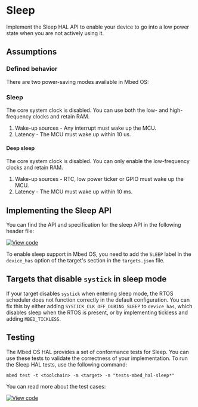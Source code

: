 # Sleep

Implement the Sleep HAL API to enable your device to go into a low power state when you are not actively using it.

## Assumptions

### Defined behavior

There are two power-saving modes available in Mbed OS:

### Sleep

The core system clock is disabled. You can use both the low- and high-frequency clocks and retain RAM.

1. Wake-up sources - Any interrupt must wake up the MCU.
1. Latency - The MCU must wake up within 10 us.

#### Deep sleep

The core system clock is disabled. You can only enable the low-frequency clocks and retain RAM.

1. Wake-up sources - RTC, low power ticker or GPIO must wake up the MCU.
1. Latency - The MCU must wake up within 10 ms.

## Implementing the Sleep API

You can find the API and specification for the sleep API in the following header file:

[![View code](https://www.mbed.com/embed/?type=library)](https://os.mbed.com/docs/v5.11/mbed-os-api-doxy/group__hal__sleep.html)

To enable sleep support in Mbed OS, you need to add the `SLEEP` label in the `device_has` option of the target's section in the `targets.json` file.

## Targets that disable `systick` in sleep mode

If your target disables `systick` when entering sleep mode, the RTOS scheduler does not function correctly in the default configuration. You can fix this by either adding `SYSTICK_CLK_OFF_DURING_SLEEP` to `device_has`, which disables sleep when the RTOS is present, or by implementing tickless and adding `MBED_TICKLESS`.

## Testing

The Mbed OS HAL provides a set of conformance tests for Sleep. You can use these tests to validate the correctness of your implementation. To run the Sleep HAL tests, use the following command:

```
mbed test -t <toolchain> -m <target> -n "tests-mbed_hal-sleep*"
```

You can read more about the test cases:

[![View code](https://www.mbed.com/embed/?type=library)](https://os.mbed.com/docs/v5.11/mbed-os-api-doxy/group__hal__sleep__tests.html)

